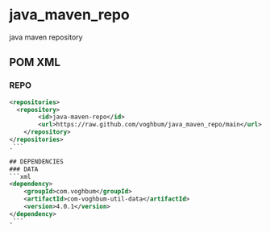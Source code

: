 # java_maven_repo
java maven repository

## POM XML

### REPO
```xml
<repositories>
  <repository>
		<id>java-maven-repo</id>
		<url>https://raw.github.com/voghbum/java_maven_repo/main</url>
	</repository>
</repositories>
.```

## DEPENDENCIES
### DATA
```xml
<dependency>
	<groupId>com.voghbum</groupId>
	<artifactId>com-voghbum-util-data</artifactId>
	<version>4.0.1</version>
</dependency>
.```
  
